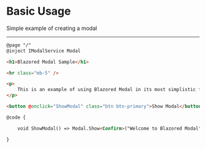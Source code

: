 # Basic Usage
Simple example of creating a modal

---

```html
@page "/"
@inject IModalService Modal

<h1>Blazored Modal Sample</h1>

<hr class="mb-5" />

<p>
    This is an example of using Blazored Modal in its most simplistic form.
</p>

<button @onclick="ShowModal" class="btn btn-primary">Show Modal</button>

@code {

    void ShowModal() => Modal.Show<Confirm>("Welcome to Blazored Modal");

}
```